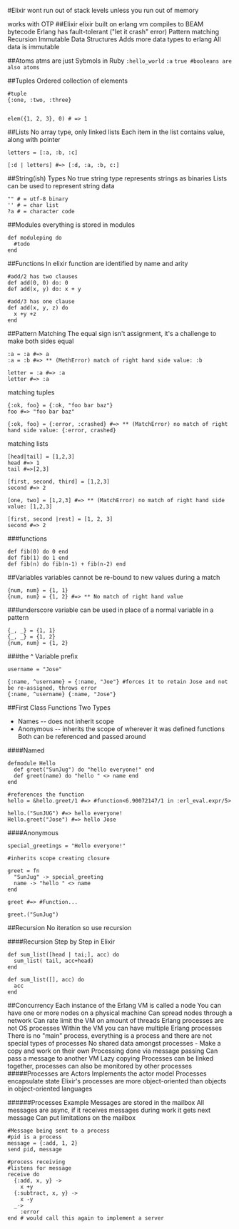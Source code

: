 #Elixir
wont run out of stack levels unless you run out of memory

works with OTP
##Elixir
elixir built on erlang vm
compiles to BEAM bytecode
Erlang has fault-tolerant ("let it crash" error)
Pattern matching
Recursion
Immutable Data Structures
Adds more data types to erlang
All data is immutable

##Atoms
atms are just Sybmols in Ruby
`:hello_world`
`:a`
`true #booleans are also atoms`

##Tuples
Ordered collection of elements

```
#tuple
{:one, :two, :three}


elem({1, 2, 3}, 0) # => 1

```

##Lists
No array type, only linked lists
Each item in the list contains value, along with pointer

```
letters = [:a, :b, :c]

[:d | letters] #=> [:d, :a, :b, c:]
```
##String(ish) Types
No true string type
represents strings as binaries
Lists can be used to represent string data
```
"" # = utf-8 binary
'' # = char list
?a # = character code
```

##Modules
everything is stored in modules

```
def moduleping do
  #todo
end
```

##Functions
In elixir function are identified by name and arity

```
#add/2 has two clauses
def add(0, 0) do: 0
def add(x, y) do: x + y

#add/3 has one clause
def add(x, y, z) do
  x +y +z
end
```

##Pattern Matching
The equal sign isn't assignment, it's a challenge to make both sides equal

```
:a = :a #=> a
:a = :b #=> ** (MethError) match of right hand side value: :b

letter = :a #=> :a
letter #=> :a
```

matching tuples

```
{:ok, foo} = {:ok, "foo bar baz"}
foo #=> "foo bar baz"

{:ok, foo} = {:error, :crashed} #=> ** (MatchError) no match of right hand side value: {:error, crashed}
```

matching lists
```
[head|tail] = [1,2,3]
head #=> 1
tail #=>[2,3]

[first, second, third] = [1,2,3]
second #=> 2

[one, two] = [1,2,3] #=> ** (MatchError) no match of right hand side value: [1,2,3]

[first, second |rest] = [1, 2, 3]
second #=> 2
```

###functions
```
def fib(0) do 0 end
def fib(1) do 1 end
def fib(n) do fib(n-1) + fib(n-2) end
```

##Variables
variables cannot be re-bound to new values during a match

```
{num, num} = {1, 1}
{num, num} = {1, 2} #=> ** No match of right hand value
```

###underscore variable can be used in place of a normal variable in a pattern

```
{_, _} = {1, 1}
{_, _} = {1, 2}
{num, num} = {1, 2}
```

###the ^ Variable prefix
```
username = "Jose"

{:name, ^username} = {:name, "Joe"} #forces it to retain Jose and not be re-assigned, throws error
{:name, ^username} {:name, "Jose"}
```

##First Class Functions
Two Types
 - Names -- does not inherit scope
 - Anonymous -- inherits the scope of wherever it was defined functions
Both can be referenced and passed around

####Named
```
defmodule Hello
  def greet("SunJug") do "hello everyone!" end
  def greet(name) do "hello " <> name end
end

#references the function
hello = &hello.greet/1 #=> #function<6.90072147/1 in :erl_eval.expr/5>

hello.("SunJUG") #=> hello everyone!
Hello.greet("Jose") #=> hello Jose
```

####Anonymous
```
special_greetings = "Hello everyone!"

#inherits scope creating closure

greet = fn
  "SunJug" -> special_greeting
  name -> "hello " <> name
end

greet #=> #Function...

greet.("SunJug")
```

##Recursion
No iteration so use recursion

####Recursion Step by Step in Elixir

```
def sum_list([head | tai;], acc) do
  sum_list( tail, acc+head)
end

def sum_list([], acc) do
  acc
end
```

##Concurrency
Each instance of the Erlang VM is called a node
You can have one or more nodes on a physical machine
Can spread nodes through a network
Can rate limit the VM on amount of threads
Erlang processes are not OS processes
Within the VM you can have multiple Erlang processes
There is no "main" process, everything is a process and there are not special types of processes
No shared data amongst processes - Make a copy and work on their own
Processing done via message passing
Can pass a message to another VM
Lazy copying
Processes can be linked together, processes can also be monitored by other processes
#####Processes are Actors
Implements the actor model
Processes encapsulate state
Elixir's processes are more object-oriented than objects in object-oriented languages

######Processes Example
Messages are stored in the mailbox
All messages are async, if it receives messages during work it gets next message
Can put limitations on the mailbox
```
#Message being sent to a process
#pid is a process
message = {:add, 1, 2}
send pid, message

#process receiving
#listens for message
receive do
  {:add, x, y} ->
    x +y
  {:subtract, x, y} ->
    x -y
  _->
    :error
end # would call this again to implement a server
```
